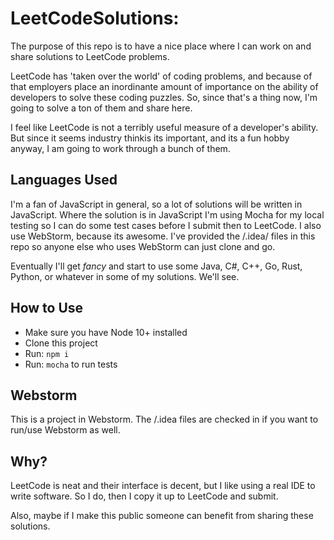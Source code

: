 # LeetCodeSolutions:

The purpose of this repo is to have a nice place where I can work on and share solutions to LeetCode problems.  

LeetCode has 'taken over the world' of coding problems, and because of that employers place an inordinante amount of importance on the ability of developers to solve these coding puzzles.  So, since that's a thing now, I'm going to solve a ton of them and share here.  

I feel like LeetCode is not a terribly useful measure of a developer's ability.  But since it seems industry thinkis its important, and its a fun hobby anyway, I am going to work through a bunch of them.

## Languages Used

I'm a fan of JavaScript in general, so a lot of solutions will be written in JavaScript.  Where the solution is in JavaScript I'm using Mocha for my local testing so I can do some test cases before I submit then to LeetCode.  I also use WebStorm, because its awesome.  I've provided the /.idea/ files in this repo so anyone else who uses WebStorm can just clone and go.

Eventually I'll get _fancy_ and start to use some Java, C#, C++, Go, Rust, Python, or whatever in some of my solutions.  We'll see.  

## How to Use

- Make sure you have Node 10+ installed
- Clone this project
- Run: `npm i`
- Run: `mocha` to run tests


## Webstorm

This is a project in Webstorm.  The /.idea files are checked in if you want to run/use Webstorm as well.  

## Why?

LeetCode is neat and their interface is decent, but I like using a real IDE to write software.  So I do, then I copy it up to LeetCode and submit.  

Also, maybe if I make this public someone can benefit from sharing these solutions.  

